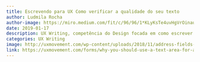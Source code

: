 ```yaml
---
title: Escrevendo para UX Como verificar a qualidade do seu texto
author: Ludmila Rocha
author-image: https://miro.medium.com/fit/c/96/96/1*KLyKsTe4uvHgVrOinaupqg.png
date: 2019-01-17
description: UX Writing, competência do Design focada em como escrever textos eficazes para possibilitar uma boa experiência aos usuários, é algo novo. Há pouco, grandes empresas começaram a perceber que de nada adiantam telas bonitas se as pessoas não entendem aonde precisam clicar.
categories: UX Writing
image: http://uxmovement.com/wp-content/uploads/2018/11/address-fields-comparison.png
link: https://uxmovement.com/forms/why-you-should-use-a-text-area-for-address-form-fields/
---
```

